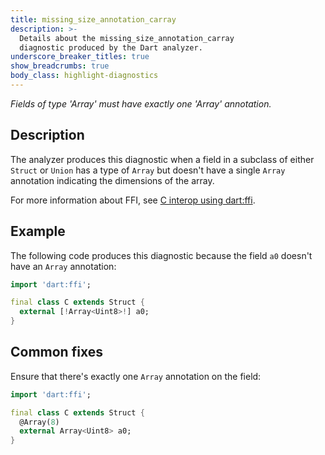 ```yaml
---
title: missing_size_annotation_carray
description: >-
  Details about the missing_size_annotation_carray
  diagnostic produced by the Dart analyzer.
underscore_breaker_titles: true
show_breadcrumbs: true
body_class: highlight-diagnostics
---
```


_Fields of type 'Array' must have exactly one 'Array' annotation._

## Description

The analyzer produces this diagnostic when a field in a subclass of either
`Struct` or `Union` has a type of `Array` but doesn't have a single
`Array` annotation indicating the dimensions of the array.

For more information about FFI, see [C interop using dart:ffi][ffi].

## Example

The following code produces this diagnostic because the field `a0` doesn't
have an `Array` annotation:

```dart
import 'dart:ffi';

final class C extends Struct {
  external [!Array<Uint8>!] a0;
}
```

## Common fixes

Ensure that there's exactly one `Array` annotation on the field:

```dart
import 'dart:ffi';

final class C extends Struct {
  @Array(8)
  external Array<Uint8> a0;
}
```

[ffi]: /interop/c-interop
